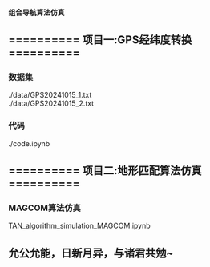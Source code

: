 #### 组合导航算法仿真

## ==========  项目一:GPS经纬度转换 ==========
### 数据集
./data/GPS20241015_1.txt <br>
./data/GPS20241015_2.txt
### 代码
./code.ipynb

## ==========  项目二:地形匹配算法仿真 ==========
### MAGCOM算法仿真
TAN_algorithm_simulation_MAGCOM.ipynb



## 允公允能，日新月异，与诸君共勉~
